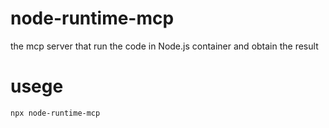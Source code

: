 # node-runtime-mcp
 the mcp server that run the code in Node.js container and obtain the result 

# usege
```sh
npx node-runtime-mcp
```